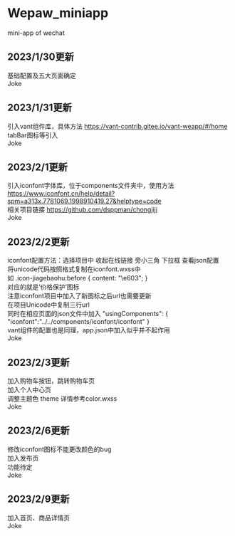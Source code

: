 # Wepaw_miniapp
mini-app of wechat

## 2023/1/30更新  
基础配置及五大页面确定  
Joke


## 2023/1/31更新
引入vant组件库，具体方法 https://vant-contrib.gitee.io/vant-weapp/#/home  
tabBar图标等引入  
Joke  

## 2023/2/1更新
引入iconfont字体库，位于components文件夹中，使用方法 https://www.iconfont.cn/help/detail?spm=a313x.7781069.1998910419.27&helptype=code  
相关项目链接  https://github.com/dsppman/chongjiji  
Joke

## 2023/2/2更新  
iconfont配置方法：选择项目中 收起在线链接 旁小三角 下拉框 查看json配置  
将unicode代码按照格式复制在iconfont.wxss中  
如 .icon-jiagebaohu:before {
  content: "\e603";
}  
对应的就是‘价格保护’图标  
注意iconfont项目中加入了新图标之后url也需要更新  
在项目Unicode中复制三行url  
同时在相应页面的json文件中加入 "usingComponents": {
    "iconfont":"../../components/iconfont/iconfont"
   }  
vant组件的配置也是同理，app.json中加入似乎并不起作用  
Joke   

## 2023/2/3更新  
加入购物车按钮，跳转购物车页  
加入个人中心页  
调整主题色 theme 详情参考color.wxss  
Joke

## 2023/2/6更新  
修改iconfont图标不能更改颜色的bug  
加入发布页  
功能待定  
Joke  

## 2023/2/9更新  
加入首页、商品详情页  
Joke


